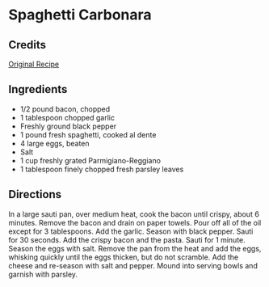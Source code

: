# Spaghetti Carbonara 

## Credits

[Original Recipe](http://www.foodtv.com/foodtv/recipe/0,6255,10801,00.html "http://www.foodtv.com/foodtv/recipe/0,6255,10801,00.html")

## Ingredients

- 1/2 pound bacon, chopped
- 1 tablespoon chopped garlic
- Freshly ground black pepper
- 1 pound fresh spaghetti, cooked al dente
- 4 large eggs, beaten
- Salt
- 1 cup freshly grated Parmigiano-Reggiano 
- 1 tablespoon finely chopped fresh parsley leaves

## Directions

In a large sauti pan, over medium heat, cook the bacon until crispy, about 6 minutes. Remove the bacon and drain on paper towels. Pour off all of the oil except for 3 tablespoons. Add the garlic. Season with black pepper. Sauti for 30 seconds. Add the crispy bacon and the pasta. Sauti for 1 minute. Season the eggs with salt. Remove the pan from the heat and add the eggs, whisking quickly until the eggs thicken, but do not scramble. Add the cheese and re-season with salt and pepper. Mound into serving bowls and garnish with parsley.

